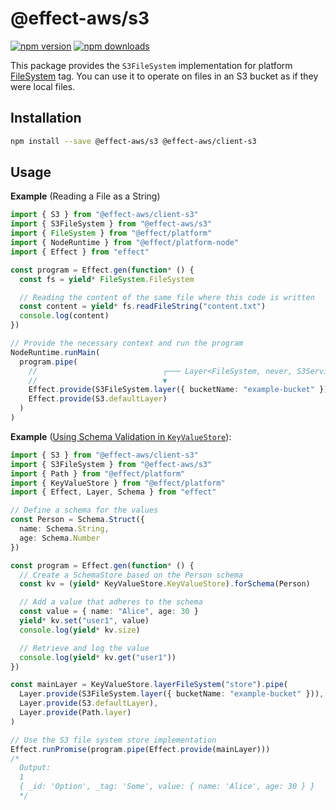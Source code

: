 # @effect-aws/s3

[![npm version](https://img.shields.io/npm/v/%40effect-aws%2Fs3?color=brightgreen&label=npm%20package)](https://www.npmjs.com/package/@effect-aws/s3)
[![npm downloads](https://img.shields.io/npm/dm/%40effect-aws%2Fs3)](https://www.npmjs.com/package/@effect-aws/s3)

This package provides the `S3FileSystem` implementation for platform [FileSystem](https://effect.website/docs/platform/file-system) tag.
You can use it to operate on files in an S3 bucket as if they were local files.

## Installation

```bash
npm install --save @effect-aws/s3 @effect-aws/client-s3
```

## Usage

**Example** (Reading a File as a String)

```ts
import { S3 } from "@effect-aws/client-s3"
import { S3FileSystem } from "@effect-aws/s3"
import { FileSystem } from "@effect/platform"
import { NodeRuntime } from "@effect/platform-node"
import { Effect } from "effect"

const program = Effect.gen(function* () {
  const fs = yield* FileSystem.FileSystem

  // Reading the content of the same file where this code is written
  const content = yield* fs.readFileString("content.txt")
  console.log(content)
})

// Provide the necessary context and run the program
NodeRuntime.runMain(
  program.pipe(
    //                            ┌─── Layer<FileSystem, never, S3Service>
    //                            ▼
    Effect.provide(S3FileSystem.layer({ bucketName: "example-bucket" })),
    Effect.provide(S3.defaultLayer)
  )
)
```

**Example** ([Using Schema Validation in `KeyValueStore`](https://effect.website/docs/platform/key-value-store/#schemastore)):

```ts
import { S3 } from "@effect-aws/client-s3"
import { S3FileSystem } from "@effect-aws/s3"
import { Path } from "@effect/platform"
import { KeyValueStore } from "@effect/platform"
import { Effect, Layer, Schema } from "effect"

// Define a schema for the values
const Person = Schema.Struct({
  name: Schema.String,
  age: Schema.Number
})

const program = Effect.gen(function* () {
  // Create a SchemaStore based on the Person schema
  const kv = (yield* KeyValueStore.KeyValueStore).forSchema(Person)

  // Add a value that adheres to the schema
  const value = { name: "Alice", age: 30 }
  yield* kv.set("user1", value)
  console.log(yield* kv.size)

  // Retrieve and log the value
  console.log(yield* kv.get("user1"))
})

const mainLayer = KeyValueStore.layerFileSystem("store").pipe(
  Layer.provide(S3FileSystem.layer({ bucketName: "example-bucket" })),
  Layer.provide(S3.defaultLayer),
  Layer.provide(Path.layer)
)

// Use the S3 file system store implementation
Effect.runPromise(program.pipe(Effect.provide(mainLayer)))
/*
  Output:
  1
  { _id: 'Option', _tag: 'Some', value: { name: 'Alice', age: 30 } }
  */
```
